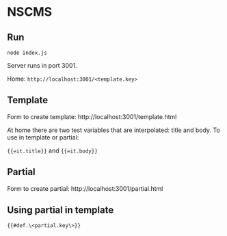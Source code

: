 NSCMS
=====

## Run

`node index.js`

Server runs in port 3001.

Home: `http://localhost:3001/<template.key>`

## Template 

Form to create template: http://localhost:3001/template.html

At home there are two test variables that are interpolated: title and body.
To use in template or partial:

`{{=it.title}}` and `{{=it.body}}`

## Partial

Form to create partial: http://localhost:3001/partial.html

## Using partial in template

`{{#def.\<partial.key\>}}`

